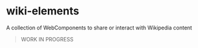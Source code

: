 # wiki-elements

A collection of WebComponents to share or interact with Wikipedia content

> WORK IN PROGRESS

